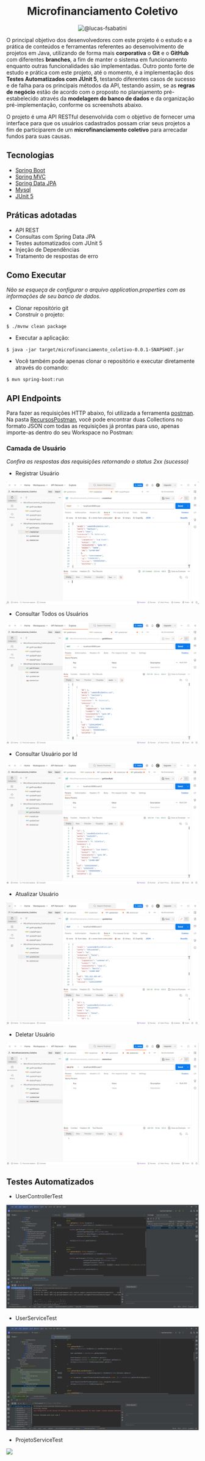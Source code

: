 <h1 align="center">
  Microfinanciamento Coletivo
</h1>

<p align="center">
 <img src="https://img.shields.io/static/v1?label=LinkedIn&message=@lucas-frsabatini&color=0e76a8&labelColor=000000" alt="@lucas-fsabatini"/>
</p>

O principal objetivo dos desenvolvedores com este projeto é o estudo e a prática de conteúdos e ferramentas referentes ao desenvolvimento de projetos em Java, utilizando de forma mais **corporativa** o **Git** e o **GitHub** com diferentes **branches**, a fim de manter o sistema em funcionamento enquanto outras funcionalidades são implementadas. Outro ponto forte de estudo e prática com este projeto, até o momento, é a implementação dos **Testes Automatizados com JUnit 5**, testando diferentes casos de sucesso e de falha para os principais métodos da API, testando assim, se as **regras de negócio** estão de acordo com o proposto no planejamento pré-estabelecido através da **modelagem do banco de dados** e da organização pré-implementação, conforme os screenshots abaixo.

O projeto é uma API RESTful desenvolvida com o objetivo de fornecer uma interface para que os usuários cadastrados possam criar seus projetos a fim de participarem de um **microfinanciamento coletivo** para arrecadar fundos para suas causas.

## Tecnologias
 
- [Spring Boot](https://spring.io/projects/spring-boot)
- [Spring MVC](https://docs.spring.io/spring-framework/reference/web/webmvc.html)
- [Spring Data JPA](https://spring.io/projects/spring-data-jpa)
- [Mysql](https://dev.mysql.com/downloads/)
- [JUnit 5](https://junit.org/)

## Práticas adotadas

- API REST
- Consultas com Spring Data JPA
- Testes automatizados com JUnit 5
- Injeção de Dependências
- Tratamento de respostas de erro

## Como Executar

*Não se esqueça de configurar o arquivo application.properties com as informações de seu banco de dados.*

- Clonar repositório git
- Construir o projeto:
```
$ ./mvnw clean package
```
- Executar a aplicação:
```
$ java -jar target/microfinanciamento_coletivo-0.0.1-SNAPSHOT.jar
```

- Você também pode apenas clonar o repositório e executar diretamente através do comando:

```
$ mvn spring-boot:run
```

## API Endpoints

Para fazer as requisições HTTP abaixo, foi utilizada a ferramenta [postman](https://www.postman.com/). Na pasta [RecursosPostman](https://github.com/LucasSabatini/Microfinanciamento_Coletivo/tree/master/RecursosPostman), você pode encontrar duas Collections no formato JSON com todas as requisições já prontas para uso, apenas importe-as dentro do seu Workspace no Postman:

### Camada de Usuário

*Confira as respostas das requisições retornando o status 2xx (sucesso)*

- Registrar Usuário

<img src="https://github.com/LucasSabatini/Microfinanciamento_Coletivo/blob/master/RecursosPostman/Cadastrar%20Usuario.png">

- Consultar Todos os Usuários

<img src="https://github.com/LucasSabatini/Microfinanciamento_Coletivo/blob/master/RecursosPostman/Consultar%20Todos%20os%20Usuarios.png">

- Consultar Usuário por Id

<img src="https://github.com/LucasSabatini/Microfinanciamento_Coletivo/blob/master/RecursosPostman/Consultar%20Usuario%20por%20Id.png">

- Atualizar Usuário

<img src="https://github.com/LucasSabatini/Microfinanciamento_Coletivo/blob/master/RecursosPostman/Atualizar%20Usuario.png">

- Deletar Usuário

<img src="https://github.com/LucasSabatini/Microfinanciamento_Coletivo/blob/master/RecursosPostman/Deletar%20Usuario.png">

## Testes Automatizados

- UserControllerTest

<img src="https://github.com/LucasSabatini/Microfinanciamento_Coletivo/blob/master/RecursosPostman/UserControllerTest.png">

- UserServiceTest

<img src="https://github.com/LucasSabatini/Microfinanciamento_Coletivo/blob/master/RecursosPostman/UserServiceTest.png">

- ProjetoServiceTest

<img src="https://github.com/LucasSabatini/Microfinanciamento_Coletivo/blob/master/RecursosPostman/ProjetoServiceTest.png.png">
